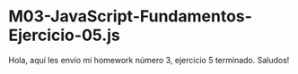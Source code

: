 # M03-JavaScript-Fundamentos-Ejercicio-05.js
Hola, aquí les envío mi homework número 3, ejercicio 5 terminado. Saludos!
